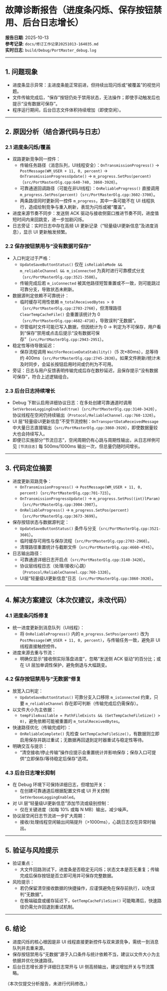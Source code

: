 # 故障诊断报告（进度条闪烁、保存按钮禁用、后台日志增长）

**报告日期**: 2025-10-13  
**参考记录**: `docs/修订工作记录20251013-164035.md`  
**实时日志**: `build/Debug/PortMaster_debug.log`

---

## 1. 问题现象

- 进度条显示异常：主进度条能正常前进，但持续出现闪烁或“被覆盖”的视觉问题。
- 文件传输完成后，“保存”按钮仍处于禁用状态，无法操作；即使手动触发后也提示“没有数据可保存”。
- 程序运行期间，后台日志文件体积持续增加（即使空闲）。

---

## 2. 原因分析（结合源代码与日志）

### 2.1 进度条闪烁/覆盖

- 双路更新竞争同一控件：
  - 传输任务路径（消息队列，UI线程安全）：`OnTransmissionProgress()` → `PostMessage(WM_USER + 11, 0, percent)` → `OnTransmissionProgressUpdate()` → `m_progress.SetPos(percent)`（`src/PortMasterDlg.cpp:640-740, 3860-3920`）。
  - 可靠通道回调路径（可能在非UI线程）：`OnReliableProgress()` 直接调用 `m_progress.SetPos(percent)`（`src/PortMasterDlg.cpp:3602-3700`）。
  - 两条路径同时更新同一控件 `m_progress`，其中一条可能不在 UI 线程执行，造成绘制竞争与重入刷新，表现为闪烁或被“覆盖”。
- 进度来源节奏不同步：发送侧 ACK 驱动与接收侧窗口推进节奏不同，进度值短时间内来回跳变，进一步加剧闪烁。
- 日志旁证：实时日志中存在高频 UI 更新记录（“轻量级UI更新信息”及进度消息），显示 UI 更新触发频繁。

### 2.2 保存按钮禁用与“没有数据可保存”

- 入口判定过于严格：
  - `UpdateSaveButtonStatus()` 仅在 `isReliableMode && m_reliableChannel && m_isConnected` 为真时进行可靠模式分支（`src/PortMasterDlg.cpp:3521-3580`）。
  - 传输完成后若 `m_isConnected` 被其他路径短暂重置或不一致，则可能跳过可靠分支，导致状态未刷新。
- 数据源判定依赖不可靠统计：
  - 临时缓存可用性依赖 `m_totalReceivedBytes > 0`（`src/PortMasterDlg.cpp:2703-2760`），但清理路径 `ClearTempCacheFile()` 会重置该统计为 0（`src/PortMasterDlg.cpp:4682-4710`），导致误判“无数据”。
  - 尽管临时文件可能已写入数据，但因统计为 0 → 判定为不可保存，用户看到“保存”禁用或点击后提示“没有数据可保存”（`src/PortMasterDlg.cpp:2943-2951`）。
- 稳定性等待导致延迟：
  - 保存流程调用 `WaitForReceiveDataStability()`（5 次×80ms），总等待约 400ms（`src/PortMasterDlg.cpp:2745-2830`）。如果文件刷新/统计未及时同步，会延长按钮启用时间或仍判为不可用。
- 旁证：日志与用户反馈表明传输完成后存在数秒延迟，且保存提示“没有数据可保存”，符合上述逻辑组合。

### 2.3 后台日志持续增长

- Debug 下默认启用详细协议日志：在多处创建可靠通道时调用 `SetVerboseLoggingEnabled(true)`（`src/PortMasterDlg.cpp:3140-3420`），协议线程在空闲仍持续输出（`Protocol/ReliableChannel.cpp:760-1320`）。
- UI 层“轻量级UI更新信息”不受节流控制：`OnTransportDataReceivedMessage` 中大量日志直接输出（`src/PortMasterDlg.cpp:3860-3920`），即使数据量较大也会持续写入。
- 即便已实施部分“节流日志”，空闲周期仍有心跳与周期性输出，从日志样例可见 `[节流日志]` 每 500ms/1000ms 输出一次，但总量仍随时间增长。

---

## 3. 代码定位摘要

- 进度更新双路竞争：
  - `OnTransmissionProgress()` → `PostMessage(WM_USER + 11, 0, percent)`（`src/PortMasterDlg.cpp:701-723`）。
  - `OnTransmissionProgressUpdate()` → `m_progress.SetPos((int)lParam)`（`src/PortMasterDlg.cpp:3904-3907`）。
  - `OnReliableProgress()` → `m_progress.SetPos(percent)`（`src/PortMasterDlg.cpp:3673-3699`）。
- 保存按钮状态与数据源判定：
  - `UpdateSaveButtonStatus()` 条件与分支（`src/PortMasterDlg.cpp:3521-3601`）。
  - 临时缓存可用性与保存流程（`src/PortMasterDlg.cpp:2703-2960`）。
  - 清理路径重置统计与截断文件（`src/PortMasterDlg.cpp:4660-4745`）。
- 日志输出路径：
  - 可靠通道详细日志开启点（`src/PortMasterDlg.cpp:3140-3420`）。
  - 协议层线程日志（处理/接收/心跳）（`Protocol/ReliableChannel.cpp:760-1320`）。
  - UI层“轻量级UI更新信息”日志（`src/PortMasterDlg.cpp:3860-3920`）。

---

## 4. 解决方案建议（本次仅建议，未改代码）

### 4.1 进度条闪烁修复
- 统一进度更新到消息队列（UI线程）：
  - 将 `OnReliableProgress()` 内的 `m_progress.SetPos(percent)` 改为 `PostMessage(WM_USER + 11, 0, percent)`，与传输任务一致，避免非 UI 线程直接触控控件。
- 进度来源去重与节流：
  - 明确仅显示“接收侧实际落盘进度”，忽略“发送侧 ACK 驱动”的百分比；或在 UI 层加单调性保护，避免倒退与大幅跳变。

### 4.2 保存按钮禁用与“无数据”修复
- 放宽入口判定：
  - `UpdateSaveButtonStatus()` 可靠分支入口移除 `m_isConnected` 约束，只要 `m_reliableChannel` 存在即可判断（传输完成后仍需保存）。
- 以文件大小为主依据：
  - `tempFileAvailable = PathFileExists && (GetTempCacheFileSize() > 0)`，避免依赖可能被重置的 `m_totalReceivedBytes`。
- 快速路径优化（传输完成时）：
  - `OnReliableComplete()` 先检查 `GetTempCacheFileSize()`，有数据则立即启用保存并跳过重试；无数据再回退到定时器重试与稳定性等待。
- 明确交互与提示：
  - “清空接收/停止传输”操作应提示会重置统计并影响保存；保存入口可提供“立即保存/等待稳定后保存”选项。

### 4.3 后台日志增长抑制
- 在 Debug 环境下可保持详细日志，但增加开关：
  - 在创建可靠通道后根据配置文件或 UI 开关控制 `SetVerboseLoggingEnabled`。
- 对 UI 层“轻量级UI更新信息”添加节流或级别控制：
  - 仅在关键进度（如每 10% 或每 N MB）输出，减少噪声。
- 协议层空闲日志节流进一步扩大周期：
  - 接收/处理线程空闲输出间隔提升（>1000ms），心跳日志仅在异常时输出。

---

## 5. 验证与风险提示

- 验证重点：
  - 大文件回路测试下，进度条是否稳定无闪烁；状态文本是否无重复；传输完成后保存按钮是否立即可用并可保存完整数据。
- 风险提示：
  - 若仍保留清空接收数据的快捷操作，应谨慎避免在保存前执行，以免误判“无数据”。
  - 在极端磁盘或缓存延迟下，`GetTempCacheFileSize()` 可能略滞后，快速路径仍需允许回退到重试机制。

---

## 6. 结论

- 进度闪烁的核心根因是非 UI 线程直接更新控件与双来源竞争，需统一到消息队列并去重来源。
- 保存按钮禁用与“无数据”源于入口条件与统计依赖不当，建议以文件大小为主依据并优化快速路径。
- 后台日志增长源于详细日志常开与 UI 侧高频输出，建议增加开关与节流策略。

（本次仅提交分析报告，未进行代码修改。）
